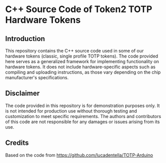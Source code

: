 # C++ Source Code of Token2 TOTP Hardware Tokens

## Introduction

This repository contains the C++ source code used in some of our hardware tokens (classic, single profile TOTP tokens). The code provided here serves as a generalized framework for implementing functionality on hardware tokens. It does not include hardware-specific aspects such as compiling and uploading instructions, as those vary depending on the chip manufacturer's specifications.

## Disclaimer
The code provided in this repository is for demonstration purposes only. It is not intended for production use without thorough testing and customization to meet specific requirements. The authors and contributors of this code are not responsible for any damages or issues arising from its use.


## Credits
Based on the code from https://github.com/lucadentella/TOTP-Arduino 

